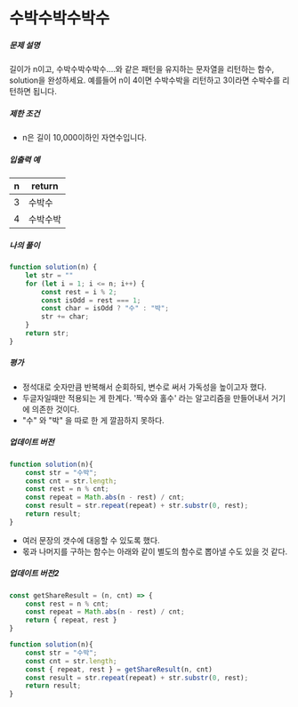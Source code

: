 # 수박수박수박수



##### 문제 설명

길이가 n이고, 수박수박수박수....와 같은 패턴을 유지하는 문자열을 리턴하는 함수, solution을 완성하세요. 예를들어 n이 4이면 수박수박을 리턴하고 3이라면 수박수를 리턴하면 됩니다.



##### 제한 조건

- n은 길이 10,000이하인 자연수입니다.



##### 입출력 예

| n    | return   |
| ---- | -------- |
| 3    | 수박수   |
| 4    | 수박수박 |



##### 나의 풀이

```javascript
function solution(n) {
    let str = ""
    for (let i = 1; i <= n; i++) {
        const rest = i % 2;
        const isOdd = rest === 1;
        const char = isOdd ? "수" : "박";
        str += char;
    }
    return str;
}
```

##### 평가 

- 정석대로 숫자만큼 반복해서 순회하되, 변수로 써서 가독성을 높이고자 했다. 
- 두글자일때만 적용되는 게 한계다. '짝수와 홀수' 라는 알고리즘을 만들어내서 거기에 의존한 것이다. 
- "수" 와 "박" 을 따로 한 게 깔끔하지 못하다. 



##### 업데이트 버전

```javascript
function solution(n){ 
    const str = "수박";
    const cnt = str.length;
    const rest = n % cnt;                        
    const repeat = Math.abs(n - rest) / cnt;                        
    const result = str.repeat(repeat) + str.substr(0, rest);
    return result;
}
```

- 여러 문장의 갯수에 대응할 수 있도록 했다. 
- 몫과 나머지를 구하는 함수는 아래와 같이 별도의 함수로 뽑아낼 수도 있을 것 같다. 



##### 업데이트 버전2

```javascript
const getShareResult = (n, cnt) => {
    const rest = n % cnt;                        
    const repeat = Math.abs(n - rest) / cnt;
    return { repeat, rest }
}

function solution(n){ 
    const str = "수박";
    const cnt = str.length;    
    const { repeat, rest } = getShareResult(n, cnt)
    const result = str.repeat(repeat) + str.substr(0, rest);
    return result;
}
```

